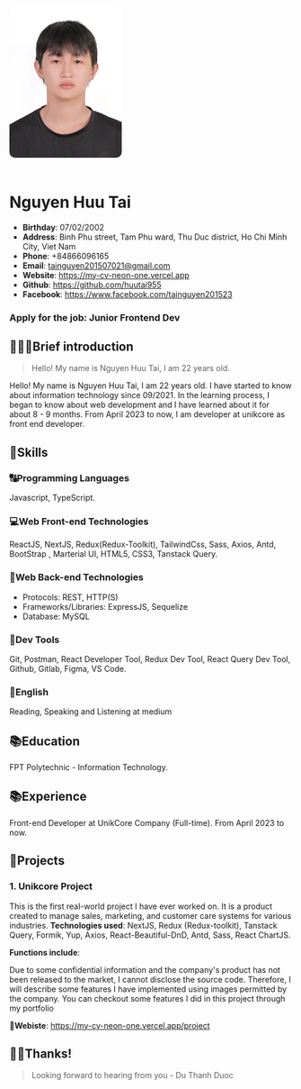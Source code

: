 <img src="/public/img/avatar.jpg" width="200" style='border-radius: 10px; margin-bottom: 20px;'/>

# Nguyen Huu Tai

- **Birthday**: 07/02/2002
- **Address**: Binh Phu street, Tam Phu ward, Thu Duc district, Ho Chi Minh
City, Viet Nam
- **Phone**: +84866096165
- **Email**: tainguyen201507021@gmail.com
- **Website**: https://my-cv-neon-one.vercel.app
- **Github**: https://github.com/huutai955
- **Facebook**: https://www.facebook.com/tainguyen201523

### Apply for the job: Junior Frontend Dev

## 🙋🏻‍♂️Brief introduction

> Hello! My name is Nguyen Huu Tai, I am 22 years old.

Hello! My name is Nguyen Huu Tai, I am 22 years old. I have started to know about information technology since 09/2021. In the learning process, I began to know about web development and I have learned about it for about 8 - 9 months. From April 2023 to now, I am developer at unikcore as front end developer.

## 🔧Skills

### 🔠Programming Languages

Javascript, TypeScript.

### 💻Web Front-end Technologies

ReactJS, NextJS, Redux(Redux-Toolkit), TailwindCss, Sass, Axios, Antd, BootStrap , Marterial UI, HTML5, CSS3, Tanstack Query.

### 🧮Web Back-end Technologies

- Protocols: REST, HTTP(S)
- Frameworks/Libraries: ExpressJS, Sequelize
- Database: MySQL

### 🔨Dev Tools

Git, Postman, React Developer Tool, Redux Dev Tool, React Query Dev Tool, Github, Gitlab, Figma, VS Code.

### 💋English

Reading, Speaking and Listening at medium

## 📚Education

FPT Polytechnic - Information Technology.

## 📚Experience

Front-end Developer at UnikCore Company (Full-time). From April 2023 to now.


## 👔Projects

### 1. Unikcore Project

This is the first real-world project I have ever worked on. It is a product created to manage sales, marketing, and customer care systems for various industries.
**Technologies used**: NextJS, Redux (Redux-toolkit), Tanstack Query, Formik, Yup, Axios, React-Beautiful-DnD, Antd, Sass, React ChartJS.

**Functions include**:

Due to some confidential information and the company's product has not been released to the market, I cannot disclose the source code. Therefore, I will describe some features I have implemented using images permitted by the company. You can checkout some features I did in this project through my portfolio

**🔗Webiste**: [https://my-cv-neon-one.vercel.app/project ](https://my-cv-neon-one.vercel.app/project)

## 🙏🏻Thanks!

> Looking forward to hearing from you - Du Thanh Duoc